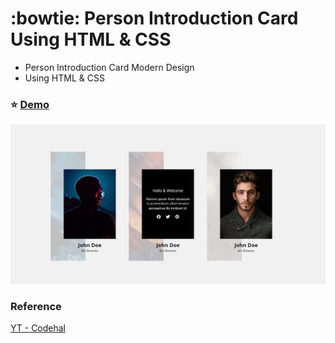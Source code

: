 # :bowtie: Person Introduction Card Using HTML &amp; CSS

- Person Introduction Card Modern Design
- Using HTML & CSS

### :star: [Demo](https://fakestandard.github.io/ui-person-introduction-card/)

![COVER](./preview.png)

### Reference
[YT - Codehal](https://www.youtube.com/watch?v=NiAbqxoKZOM)
